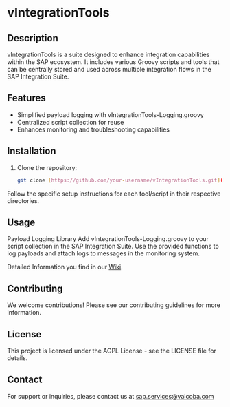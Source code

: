 # vIntegrationTools

## Description

vIntegrationTools is a suite designed to enhance integration capabilities within the SAP ecosystem. It includes various Groovy scripts and tools that can be centrally stored and used across multiple integration flows in the SAP Integration Suite.

## Features

- Simplified payload logging with vIntegrationTools-Logging.groovy
- Centralized script collection for reuse
- Enhances monitoring and troubleshooting capabilities

## Installation

1. Clone the repository:
   ```sh
   git clone [https://github.com/your-username/vIntegrationTools.git](https://github.com/stefanzimara/vIntegrationTools)

Follow the specific setup instructions for each tool/script in their respective directories.

## Usage

Payload Logging Library
Add vIntegrationTools-Logging.groovy to your script collection in the SAP Integration Suite.
Use the provided functions to log payloads and attach logs to messages in the monitoring system.

Detailed Information you find in our [Wiki](https://github.com/stefanzimara/vIntegrationTools/wiki).

## Contributing

We welcome contributions! Please see our contributing guidelines for more information.

## License

This project is licensed under the AGPL License - see the LICENSE file for details.

## Contact

For support or inquiries, please contact us at [sap.services@valcoba.com](mailto:sap.services@valcoba.com)
